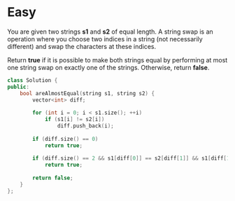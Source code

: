 # Easy

You are given two strings **s1** and **s2** of equal length. A string swap is an operation where you choose two indices in a string (not necessarily different) and swap the characters at these indices.

Return **true** if it is possible to make both strings equal by performing at most one string swap on exactly one of the strings. Otherwise, return **false**.

```cpp
class Solution {
public:
    bool areAlmostEqual(string s1, string s2) {
        vector<int> diff;
        
        for (int i = 0; i < s1.size(); ++i)
            if (s1[i] != s2[i])
                diff.push_back(i);
        
        if (diff.size() == 0)
            return true;
        
        if (diff.size() == 2 && s1[diff[0]] == s2[diff[1]] && s1[diff[1]] == s2[diff[0]])
            return true;
        
        return false;
    }
};
```
